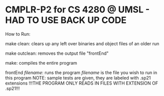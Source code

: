 # CMPLR-P2 for CS 4280 @ UMSL - HAD TO USE BACK UP CODE

How to Run:

make clean:
	clears up any left over binaries and object files of an older run

make outclean:
	removes the output file "frontEnd"

make:
  compiles the entire program

frontEnd *filename*:
  runs the program *filename* is the file you wish to run in this program
  NOTE: sample tests are given, they are labeled with .sp21 extensions
	!!!THE PROGRAM ONLY READS IN FILES WITH EXTENSION OF .sp21!!!
